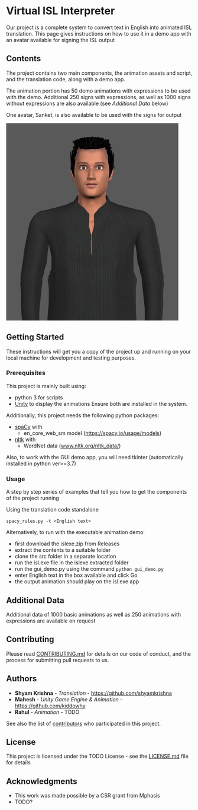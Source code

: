 # Virtual ISL Interpreter

Our project is a complete system to convert text in English into animated ISL translation. This page gives instructions on how to use it in a demo app with an avatar available for signing the ISL output

## Contents

The project contains two main components, the animation assets and script, and the translation code, along with a demo app. 

The animation portion has 50 demo animations with expressions to be used with the demo. Additional 250 signs with expressions, as well as 1000 signs without expressions are also available (see *Additional Data* below)

One avatar, Sanket, is also available to be used with the signs for output

![Alt text](docs/img/avatar_Sanket.jpeg?raw=true "Sanket")

## Getting Started

These instructions will get you a copy of the project up and running on your local machine for development and testing purposes. 

### Prerequisites

This project is mainly built using: 
* python 3 for scripts
* [Unity](https://store.unity.com/download) to display the animations
Ensure both are installed in the system.

Additionally, this project needs the following python packages: 
* [spaCy](https://spacy.io/usage) with 
  * en_core_web_sm model (https://spacy.io/usage/models) 
* [nltk](https://www.nltk.org/install.html) with
  * WordNet data (www.nltk.org/nltk_data/)

Also, to work with the GUI demo app, you will need tkinter (automatically installed in python ver>=3.7)

### Usage

A step by step series of examples that tell you how to get the components of the project running

Using the translation code standalone
```
spacy_rules.py -t <English text>
```

Alternatively, to run with the executable animation demo: 
* first download the islexe.zip from Releases
* extract the contents to a suitable folder
* clone the src folder in a separate location
* run the isl.exe file in the islexe extracted folder
* run the gui_demo.py using the command `python gui_demo.py`
* enter English text in the box available and click Go
* the output animation should play on the isl.exe app



## Additional Data

Additional data of 1000 basic animations as well as 250 animations with expressions are available on request

## Contributing

Please read [CONTRIBUTING.md](TODO) for details on our code of conduct, and the process for submitting pull requests to us.

## Authors

* **Shyam Krishna** - *Translation* - https://github.com/shyamkrishna
* **Mahesh** - *Unity Game Engine & Animation* - https://github.com/kiddowhy
* **Rahul** - *Animation* - TODO


See also the list of [contributors](TODO) who participated in this project.

## License

This project is licensed under the TODO License - see the [LICENSE.md](LICENSE.md) file for details

## Acknowledgments

* This work was made possible by a CSR grant from Mphasis
* TODO?

